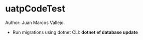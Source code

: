 # uatpCodeTest
Author: Juan Marcos Vallejo.

- Run migrations using dotnet CLI:
**dotnet ef database update**
